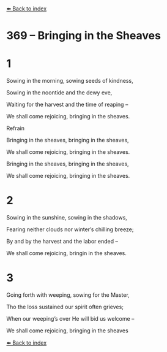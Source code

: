 [⬅️ Back to index](../README.md)

# 369 – Bringing in the Sheaves





# 1

Sowing in the morning, sowing seeds of kindness,

Sowing in the noontide and the dewy eve,

Waiting for the harvest and the time of reaping –

We shall come rejoicing, bringing in the sheaves.



Refrain

Bringing in the sheaves, bringing in the sheaves,

We shall come rejoicing, bringing in the sheaves.

Bringing in the sheaves, bringing in the sheaves,

We shall come rejoicing, bringing in the sheaves.



# 2

Sowing in the sunshine, sowing in the shadows,

Fearing neither clouds nor winter’s chilling breeze;

By and by the harvest and the labor ended –

We shall come rejoicing, bringin in the sheaves.



# 3

Going forth with weeping, sowing for the Master,

Tho the loss sustained our spirit often grieves;

When our weeping’s over He will bid us welcome –

We shall come rejoicing, bringing in the sheaves

[⬅️ Back to index](../README.md)
